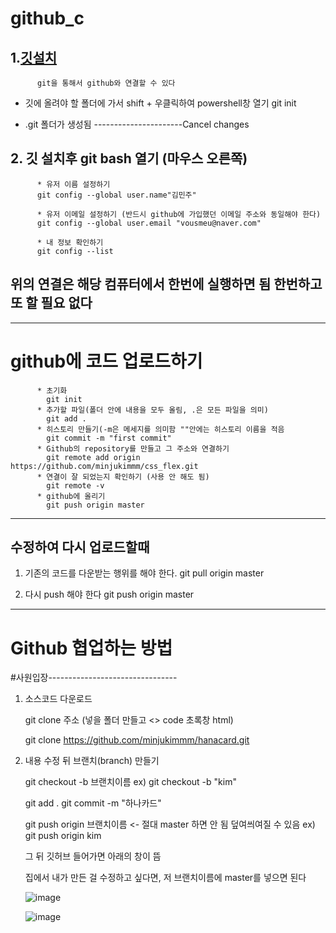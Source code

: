 # github_c

## 1.[깃설치](https://git-scm.com/download/win)
          git을 통해서 github와 연결할 수 있다


- 깃에 올려야 할 폴더에 가서 shift + 우클릭하여 powershell창 열기
                     git init 
      
      
- .git 폴더가 생성됨
----------------------Cancel changes

## 2. 깃 설치후 git bash 열기 (마우스 오른쪽)

          * 유저 이름 설정하기
          git config --global user.name"김민주"

          * 유저 이메일 설정하기 (반드시 github에 가입했던 이메일 주소와 동일해야 한다) 
          git config --global user.email "vousmeu@naver.com"
          
          * 내 정보 확인하기
          git config --list
          
## 위의 연결은 해당 컴퓨터에서 한번에 실행하면 됨 한번하고 또 할 필요 없다
--------------------------------------------------------------

# github에 코드 업로드하기
          * 초기화
            git init
          * 추가할 파일(폴더 안에 내용을 모두 올림, .은 모든 파일을 의미)
            git add .
          * 히스토리 만들기(-m은 메세지를 의미함 ""안에는 히스토리 이름을 적음
            git commit -m "first commit"
          * Github의 repository를 만들고 그 주소와 연결하기
            git remote add origin https://github.com/minjukimmm/css_flex.git
          * 연결이 잘 되었는지 확인하기 (사용 안 해도 됨)
            git remote -v
          * github에 올리기
            git push origin master
            
-----------------------------------
            
## 수정하여 다시 업로드할때

1. 기존의 코드를 다운받는 행위를 해야 한다.
          git pull origin master
          
2. 다시 push 해야 한다
          git push origin master
          
-----------------------------------

# Github 협업하는 방법

#사원입장--------------------------------

1. 소스코드 다운로드 

   git clone 주소 (넣을 폴더 만들고 <> code 초록창 html)
   
   git clone https://github.com/minjukimmm/hanacard.git
   
   
2. 내용 수정 뒤 브랜치(branch) 만들기


   git checkout -b 브랜치이름
  ex) git checkout -b "kim"
   
   git add .
   git commit -m "하나카드"
   
   git push origin 브랜치이름 <- 절대 master 하면 안 됨 덮여씌여질 수 있음
   ex) git push origin kim
   
   그 뒤 깃허브 들어가면 아래의 창이 뜸
   
   
   집에서 내가 만든 걸 수정하고 싶다면, 저 브랜치이름에 master를 넣으면 된다
   
   ![image](https://github.com/minjukimmm/github_c/assets/129017089/66b41dcb-7531-485d-abb5-24d7981bf13a)
   
   ![image](https://github.com/minjukimmm/github_c/assets/129017089/c51aa87d-9128-4d23-95f6-339763517554)


          
          
      
